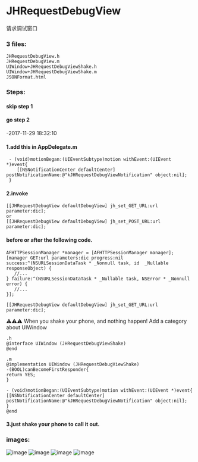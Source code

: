 # JHRequestDebugView
请求调试窗口

### 3 files:
```
JHRequestDebugView.h
JHRequestDebugView.m
UIWindow+JHRequestDebugViewShake.h
UIWindow+JHRequestDebugViewShake.m
JSONFormat.html
```

### Steps: 

#### skip step 1
#### go step 2
-2017-11-29 18:32:10 

#### 1.add this in AppDelegate.m
``` 
 - (void)motionBegan:(UIEventSubtype)motion withEvent:(UIEvent *)event{
    [[NSNotificationCenter defaultCenter] postNotificationName:@"kJHRequestDebugViewNotification" object:nil];
 }
```

#### 2.invoke 
 ```
 [[JHRequestDebugView defaultDebugView] jh_set_GET_URL:url parameter:dic];
 or
 [[JHRequestDebugView defaultDebugView] jh_set_POST_URL:url parameter:dic];
 ```
#### before or after the following code.
 ```
 AFHTTPSessionManager *manager = [AFHTTPSessionManager manager];
 [manager GET:url parameters:dic progress:nil success:^(NSURLSessionDataTask * _Nonnull task, id  _Nullable responseObject) {
    //...
 } failure:^(NSURLSessionDataTask * _Nullable task, NSError * _Nonnull error) {
    //...
 }];

[[JHRequestDebugView defaultDebugView] jh_set_GET_URL:url parameter:dic];
 ```
 
 
 
 ⚠️⚠️⚠️
 When you shake your phone, and nothing happen!
 Add a category about UIWindow
 
 ```
 .h
 @interface UIWindow (JHRequestDebugViewShake)
 @end
 
 .m
 @implementation UIWindow (JHRequestDebugViewShake)
 -(BOOL)canBecomeFirstResponder{
 return YES;
 }
 
 - (void)motionBegan:(UIEventSubtype)motion withEvent:(UIEvent *)event{
 [[NSNotificationCenter defaultCenter] postNotificationName:@"kJHRequestDebugViewNotification" object:nil];
 }
 @end
 ```
 
#### 3.just shake your phone to call it out.
 
 ### images:
 ![image](https://github.com/xjh093/JHRequestDebugView/blob/master/Screen%20Shot%202017-10-24%20at%2014.15.38.png)
 ![image](https://github.com/xjh093/JHRequestDebugView/blob/master/Screen%20Shot%202017-10-24%20at%2014.15.46.png)
 ![image](https://github.com/xjh093/JHRequestDebugView/blob/master/Screen%20Shot%202017-10-24%20at%2014.15.57.png)
 ![image](https://github.com/xjh093/JHRequestDebugView/blob/master/Screen%20Shot%202017-10-24%20at%2014.16.06.png)
